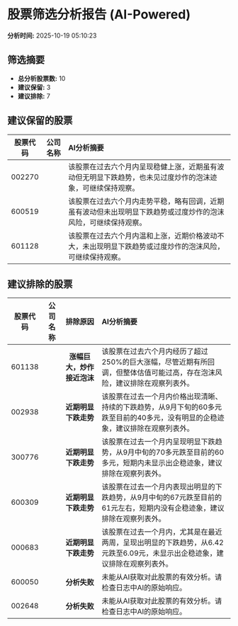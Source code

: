 # 股票筛选分析报告 (AI-Powered)

**分析时间:** 2025-10-19 05:10:23

## 筛选摘要

- **总分析股票数:** 10
- **建议保留:** 3
- **建议排除:** 7

## 建议保留的股票

| 股票代码 | 公司名称 | AI分析摘要 |
|:---:|:---:|:---|
| 002270 |  | 该股票在过去六个月内呈现稳健上涨，近期虽有波动但无明显下跌趋势，也未见过度炒作的泡沫迹象，可继续保持观察。 |
| 600519 |  | 该股票在过去六个月内走势平稳，略有回调，近期虽有波动但未出现明显下跌趋势或过度炒作的泡沫风险，可继续保持观察。 |
| 601128 |  | 该股票在过去六个月内温和上涨，近期价格波动不大，未出现明显下跌趋势或过度炒作的泡沫风险，可继续保持观察。 |

## 建议排除的股票

| 股票代码 | 公司名称 | 排除原因 | AI分析摘要 |
|:---:|:---:|:---:|:---|
| 601138 |  | **涨幅巨大，炒作接近泡沫** | 该股票在过去六个月内经历了超过250%的巨大涨幅，尽管近期有所回调，但整体估值可能过高，存在泡沫风险，建议排除在观察列表外。 |
| 002938 |  | **近期明显下跌走势** | 该股票在过去一个月内价格出现清晰、持续的下跌趋势，从9月下旬的60多元跌至目前的40多元，没有明显的企稳迹象，建议排除在观察列表外。 |
| 300776 |  | **近期明显下跌走势** | 该股票在过去一个月内呈现明显下跌趋势，从9月中旬的70多元跌至目前的60多元，短期内未显示出企稳迹象，建议排除在观察列表外。 |
| 600309 |  | **近期明显下跌走势** | 该股票在过去一个月内表现出明显的下跌趋势，从9月中旬的67元跌至目前的61元左右，短期内没有企稳迹象，建议排除在观察列表外。 |
| 000683 |  | **近期明显下跌走势** | 该股票在过去一个月内，尤其是在最近两周，呈现出明显的下跌趋势，从6.42元跌至6.09元，未显示出企稳迹象，建议排除在观察列表外。 |
| 600050 |  | **分析失败** | 未能从AI获取对此股票的有效分析。请检查日志中AI的原始响应。 |
| 002648 |  | **分析失败** | 未能从AI获取对此股票的有效分析。请检查日志中AI的原始响应。 |
